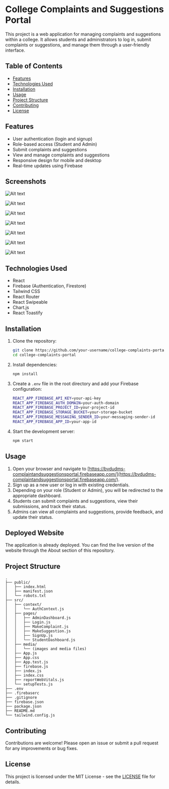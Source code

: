 
# College Complaints and Suggestions Portal

This project is a web application for managing complaints and suggestions within a college. It allows students and administrators to log in, submit complaints or suggestions, and manage them through a user-friendly interface.

## Table of Contents

- [Features](#features)
- [Technologies Used](#technologies-used)
- [Installation](#installation)
- [Usage](#usage)
- [Project Structure](#project-structure)
- [Contributing](#contributing)
- [License](#license)

## Features

- User authentication (login and signup)
- Role-based access (Student and Admin)
- Submit complaints and suggestions
- View and manage complaints and suggestions
- Responsive design for mobile and desktop
- Real-time updates using Firebase

## Screenshots

![Alt text](src/media/LoginPC.png)

![Alt text](src/media/SignUpPc.png)

![Alt text](src/media/StudentDashboard.png)

![Alt text](src/media/MakeAComplaint.png)

![Alt text](src/media/MakeSuggestions.png)

![Alt text](src/media/AdminDashboard1.png)

![Alt text](src/media/AdminDashboard2.png)



## Technologies Used

- React
- Firebase (Authentication, Firestore)
- Tailwind CSS
- React Router
- React Swipeable
- Chart.js
- React Toastify

## Installation

1. Clone the repository:

   ```sh
   git clone https://github.com/your-username/college-complaints-portal.git
   cd college-complaints-portal
   ```

2. Install dependencies:

    ```sh
    npm install
    ```

3. Create a `.env` file in the root directory and add your Firebase configuration:

    ```sh
    REACT_APP_FIREBASE_API_KEY=your-api-key
    REACT_APP_FIREBASE_AUTH_DOMAIN=your-auth-domain
    REACT_APP_FIREBASE_PROJECT_ID=your-project-id
    REACT_APP_FIREBASE_STORAGE_BUCKET=your-storage-bucket
    REACT_APP_FIREBASE_MESSAGING_SENDER_ID=your-messaging-sender-id
    REACT_APP_FIREBASE_APP_ID=your-app-id
    ```

4. Start the development server:

    ```sh
    npm start
    ```

## Usage

1. Open your browser and navigate to [https://bvdudms-complaintandsuggestionsportal.firebaseapp.com/](https://bvdudms-complaintandsuggestionsportal.firebaseapp.com/).
2. Sign up as a new user or log in with existing credentials.
3. Depending on your role (Student or Admin), you will be redirected to the appropriate dashboard.
4. Students can submit complaints and suggestions, view their submissions, and track their status.
5. Admins can view all complaints and suggestions, provide feedback, and update their status.

## Deployed Website

The application is already deployed. You can find the live version of the website through the About section of this repository.

## Project Structure

```
.
├── public/
│   ├── index.html
│   ├── manifest.json
│   └── robots.txt
├── src/
│   ├── context/
│   │   └── AuthContext.js
│   ├── pages/
│   │   ├── AdminDashboard.js
│   │   ├── Login.js
│   │   ├── MakeComplaint.js
│   │   ├── MakeSuggestion.js
│   │   ├── SignUp.js
│   │   └── StudentDashboard.js
│   ├── media/
│   │   └── (images and media files)
│   ├── App.js
│   ├── App.css
│   ├── App.test.js
│   ├── firebase.js
│   ├── index.js
│   ├── index.css
│   ├── reportWebVitals.js
│   └── setupTests.js
├── .env
├── .firebaserc
├── .gitignore
├── firebase.json
├── package.json
├── README.md
└── tailwind.config.js
```

## Contributing

Contributions are welcome! Please open an issue or submit a pull request for any improvements or bug fixes.

## License

This project is licensed under the MIT License - see the [LICENSE](LICENSE) file for details.
